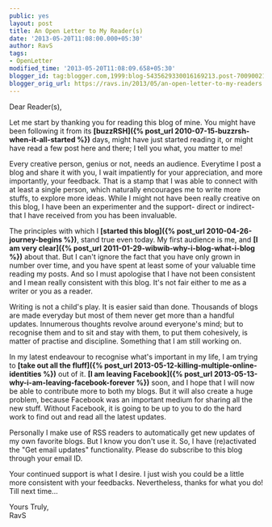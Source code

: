 ```yaml
---
public: yes
layout: post
title: An Open Letter to My Reader(s)
date: '2013-05-20T11:08:00.000+05:30'
author: RavS
tags:
- OpenLetter
modified_time: '2013-05-20T11:08:09.658+05:30'
blogger_id: tag:blogger.com,1999:blog-5435629330016169213.post-7009002101941714923
blogger_orig_url: https://ravs.in/2013/05/an-open-letter-to-my-readers.html
---
```



Dear Reader(s),

Let me start by thanking you for reading this blog of mine. You might have been following it from its **[buzzRSH]({% post_url 2010-07-15-buzzrsh-when-it-all-started %})** days, might have just started reading it, or might have read a few post here and there; I tell you what, you matter to me!

Every creative person, genius or not, needs an audience. Everytime I post a blog and share it with you, I wait impatiently for your appreciation, and more importantly, your feedback. That is a stamp that I was able to connect with at least a single person, which naturally encourages me to write more stuffs, to explore more ideas. While I might not have been really creative on this blog, I have been an experimenter and the support- direct or indirect- that I have received from you has been invaluable.

The principles with which I **[started this blog]({% post_url 2010-04-26-journey-begins %})**, stand true even today. My first audience is me, and **[I am very clear]({% post_url 2011-01-29-wibwib-why-i-blog-what-i-blog %})** about that. But I can't ignore the fact that you have only grown in number over time, and you have spent at least some of your valuable time reading my posts. And so I must apologise that I have not been consistent and I mean really consistent with this blog. It's not fair either to me as a writer or you as a reader.

Writing is not a child's play. It is easier said than done. Thousands of blogs are made everyday but most of them never get more than a handful updates. Innumerous thoughts revolve around everyone's mind; but to recognise them and to sit and stay with them, to put them cohesively, is matter of practise and discipline. Something that I am still working on.

In my latest endeavour to recognise what's important in my life, I am trying to **[take out all the fluff]({% post_url 2013-05-12-killing-multiple-online-identities %})** out of it. **[I am leaving Facebook]({% post_url 2013-05-13-why-i-am-leaving-facebook-forever %})** soon, and I hope that I will now be able to contribute more to both my blogs. But it will also create a huge problem, because Facebook was an important medium for sharing all the new stuff. Without Facebook, it is going to be up to you to do the hard work to find out and read all the latest updates.

Personally I make use of RSS readers to automatically get new updates of my own favorite blogs. But I know you don't use it. So, I have (re)activated the "Get email updates" functionality. Please do subscribe to this blog through your email ID.

Your continued support is what I desire. I just wish you could be a little more consistent with your feedbacks. Nevertheless, thanks for what you do! Till next time...

Yours Truly,  
RavS
